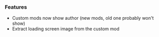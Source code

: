 ### Features

- Custom mods now show author (new mods, old one probably won't show)
- Extract loading screen image from the custom mod
